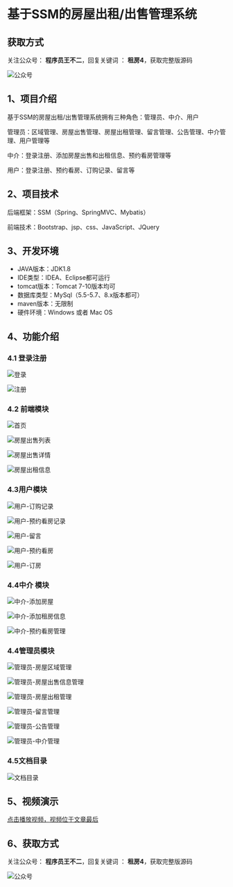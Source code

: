 # 基于SSM的房屋出租/出售管理系统

## 获取方式

关注公众号： **程序员王不二**，回复关键词  ： **租房4**，获取完整版源码

![公众号](https://project-images-1256969109.cos.ap-chongqing.myqcloud.com/Typora-Images/202205281253739.png)

## 1、项目介绍

基于SSM的房屋出租/出售管理系统拥有三种角色：管理员、中介、用户

管理员：区域管理、房屋出售管理、房屋出租管理、留言管理、公告管理、中介管理、用户管理等

中介：登录注册、添加房屋出售和出租信息、预约看房管理等

用户：登录注册、预约看房、订购记录、留言等


## 2、项目技术

后端框架：SSM（Spring、SpringMVC、Mybatis）

前端技术：Bootstrap、jsp、css、JavaScript、JQuery

## 3、开发环境

- JAVA版本：JDK1.8
- IDE类型：IDEA、Eclipse都可运行
- tomcat版本：Tomcat 7-10版本均可
- 数据库类型：MySql（5.5-5.7、8.x版本都可） 
- maven版本：无限制
- 硬件环境：Windows 或者 Mac OS


## 4、功能介绍

### 4.1 登录注册

![登录](https://project-images-1256969109.cos.ap-chongqing.myqcloud.com/Typora-Images/202212262351241.jpg)

![注册](https://project-images-1256969109.cos.ap-chongqing.myqcloud.com/Typora-Images/202212262351818.jpg)

### 4.2 前端模块

![首页](https://project-images-1256969109.cos.ap-chongqing.myqcloud.com/Typora-Images/202212262351626.jpg)

![房屋出售列表](https://project-images-1256969109.cos.ap-chongqing.myqcloud.com/Typora-Images/202212262351711.jpg)

![房屋出售详情](https://project-images-1256969109.cos.ap-chongqing.myqcloud.com/Typora-Images/202212262351942.jpg)

![房屋出租信息](https://project-images-1256969109.cos.ap-chongqing.myqcloud.com/Typora-Images/202212262352859.jpg)

### 4.3用户模块

![用户-订购记录](https://project-images-1256969109.cos.ap-chongqing.myqcloud.com/Typora-Images/202212262352680.jpg)

![用户-预约看房记录](https://project-images-1256969109.cos.ap-chongqing.myqcloud.com/Typora-Images/202212262352265.jpg)

![用户-留言](https://project-images-1256969109.cos.ap-chongqing.myqcloud.com/Typora-Images/202212262352475.jpg)

![用户-预约看房](https://project-images-1256969109.cos.ap-chongqing.myqcloud.com/Typora-Images/202212262352370.jpg)

![用户-订房](https://project-images-1256969109.cos.ap-chongqing.myqcloud.com/Typora-Images/202212262352598.jpg)

### 4.4中介 模块

![中介-添加房屋](https://project-images-1256969109.cos.ap-chongqing.myqcloud.com/Typora-Images/202212262352478.jpg)

![中介-添加租房信息](https://project-images-1256969109.cos.ap-chongqing.myqcloud.com/Typora-Images/202212262352600.jpg)

![中介-预约看房管理](https://project-images-1256969109.cos.ap-chongqing.myqcloud.com/Typora-Images/202212262352696.jpg)

### 4.4管理员模块

![管理员-房屋区域管理](https://project-images-1256969109.cos.ap-chongqing.myqcloud.com/Typora-Images/202212262352649.jpg)

![管理员-房屋出售信息管理](https://project-images-1256969109.cos.ap-chongqing.myqcloud.com/Typora-Images/202212262352107.jpg)

![管理员-房屋出租管理](https://project-images-1256969109.cos.ap-chongqing.myqcloud.com/Typora-Images/202212262352689.jpg)

![管理员-留言管理](https://project-images-1256969109.cos.ap-chongqing.myqcloud.com/Typora-Images/202212262352787.jpg)

![管理员-公告管理](https://project-images-1256969109.cos.ap-chongqing.myqcloud.com/Typora-Images/202212262352933.jpg)

![管理员-中介管理](https://project-images-1256969109.cos.ap-chongqing.myqcloud.com/Typora-Images/202212262352506.jpg)

### 4.5文档目录

![文档目录](https://project-images-1256969109.cos.ap-chongqing.myqcloud.com/Typora-Images/202212271921708.jpg)

## 5、视频演示

[点击播放视频，视频位于文章最后](输入链接)

## 6、获取方式

关注公众号： **程序员王不二**，回复关键词  ： **租房4**，获取完整版源码



![公众号](https://project-images-1256969109.cos.ap-chongqing.myqcloud.com/Typora-Images/202205281253739.png)

